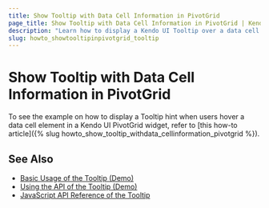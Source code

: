 ```yaml
---
title: Show Tooltip with Data Cell Information in PivotGrid
page_title: Show Tooltip with Data Cell Information in PivotGrid | Kendo UI Tooltip
description: "Learn how to display a Kendo UI Tooltip over a data cell element on hover in a Kendo UI PivotGrid widget."
slug: howto_showtooltipinpivotgrid_tooltip
---
```


# Show Tooltip with Data Cell Information in PivotGrid

To see the example on how to display a Tooltip hint when users hover a data cell element in a Kendo UI PivotGrid widget, refer to [this how-to article]({% slug howto_show_tooltip_withdata_cellinformation_pivotgrid %}).

## See Also

* [Basic Usage of the Tooltip (Demo)](https://demos.telerik.com/kendo-ui/tooltip/index)
* [Using the API of the Tooltip (Demo)](https://demos.telerik.com/kendo-ui/tooltip/api)
* [JavaScript API Reference of the Tooltip](/api/javascript/ui/tooltip)
